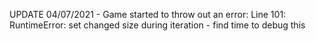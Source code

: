UPDATE 04/07/2021 - Game started to throw out an error: Line 101: RuntimeError: set changed size during iteration - find time to debug this
